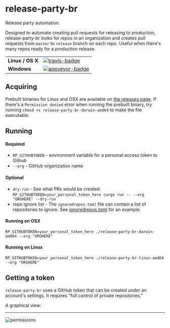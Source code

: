 # release-party-br

Release party automation.

Designed to automate creating pull requests for releasing to production, release-party-br looks for repos in an 
organization and creates pull requests from `master` to `release` branch on each repo.  Useful when there's many 
repos ready for a production release.

<table>
    <tr>
        <td><strong>Linux / OS X</strong></td>
        <td><a href="https://travis-ci.org/matthewkmayer/release-party-BR" title="Travis Build Status"><img src="https://travis-ci.org/matthewkmayer/release-party-BR.svg?branch=master" alt="travis-badge"></img></a></td>
    </tr>
    <tr>
        <td><strong>Windows</strong></td>
        <td><a href="https://ci.appveyor.com/project/matthewkmayer/release-party-br" title="Appveyor Build Status"><img src="https://ci.appveyor.com/api/projects/status/gkiqfanbhjrhhh8v/branch/master?svg=true" alt="appveyor-badge"></img></a></td>
    </tr>
</table>

## Acquiring

Prebuilt binaries for Linux and OSX are available on [the releases page](https://github.com/matthewkmayer/release-party-BR/releases). If there's a `Permission denied` error when running the prebuilt binary, try running `chmod +x release-party-br-darwin-amd64` to make the file executable.

## Running

#### Required

* `RP_GITHUBTOKEN` - environment variable for a personal access token to Github
* `--org` - GitHub organization name

#### Optional

* `dry-run` - See what PRs would be created: `RP_GITHUBTOKEN=your_personal_token_here cargo run -- --org "ORGHERE" --dry-run`
* repo ignore list - The `ignoredrepos.toml` file can contain a list of repositories to ignore.  See [ignoredrepos.toml](ignoredrepos.toml) for an example.

#### Running on OSX

`RP_GITHUBTOKEN=your_personal_token_here ./release-party-br-darwin-amd64 --org "ORGHERE"`

#### Running on Linux

`RP_GITHUBTOKEN=your_personal_token_here ./release-party-br-linux-amd64 --org "ORGHERE"`

## Getting a token

`release-party-br` uses a GitHub token that can be created under an account's settings. It requires "full control of private repositories."

A graphical view:

---

![permissions](https://user-images.githubusercontent.com/4998189/52822542-c6b41980-3066-11e9-8bf5-c6e2e95df226.png)
